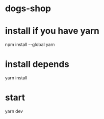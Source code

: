 # dogs-shop

# install if you have yarn
npm install --global yarn

# install depends
yarn install

# start
yarn dev
